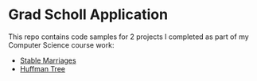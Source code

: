 # Grad Scholl Application

This repo contains code samples for 2 projects I completed as part of my Computer Science course work:
- [Stable Marriages](/stable_marriages/README.md)
- [Huffman Tree](/huffman_tree/README.md)
